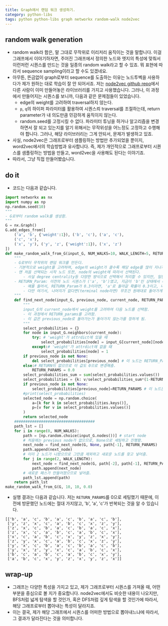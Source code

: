 ```yaml
---
title: Graph에서 랜덤 워크 생성하기. 
category: python-libs
tags: python python-libs graph networkx random-walk node2vec
---
```


## random walk generation 

- random walk라 함은, 말 그대로 무작위로 이리저리 움직이는 것을 말합니다. 이걸 그래프에서 이야기하자면, 주어진 그래프에서 정의한 노드와 엣지의 특성에 맞춰서 이런저런 시퀀스를 만드는 것을 일종의 random walk라고 할 수 있죠. 뭐 표현에 따라서 sequence sampling이라고 할 수도 있겠네요. 
- 아무튼, 뜬금없이 graph로부터 sequence를 도출하는 이유는 노드투벡을 사용하다가 제가 원하는 대로 학습이 잘 안 되어서죠. 저는 [node2vec github repo](https://github.com/eliorc/node2vec)에서 다른 사람이 이미 만들어놓은 라이브러리를 가지고 사용했습니다. 그러나, 이 과정에서 만들어지는 시퀀스를 보니까, 다음과 같은 문제점들이 있었습니다. 
    - edge의 weight를 고려하여 traversal하지 않는다. 
    - `p`, `q`의 하이퍼 파라미터를 활용하여 시퀀스릐 traversal를 조절하는데, return parameter가 내 의도만큼 민감하게 움직이지 않는다. 
    - random.seed를 고정시킬 수 없다. 파라미터 튜닝을 하거나 알고리즘을 변경하면서 잘 되고 있는지를 알기 위해서는 무작위성을 어느정도 고정하고 수행해야 합니다. 그러나, 해당 라이브러리는 그게 안되서, 문제가 발생하고 있죠. 
- 사실, node2vec은 그래프로부터 샘플링하는 방법만 추가되었을 뿐이지, word2vec에서의 학습방법과 유사합니다. 즉, 제가 개인적으로 그래프로부터 시퀀스를 샘플링하는 방법을 만들고, word2vec을 사용해도 된다는 이야기죠. 
- 따라서, 그냥 직접 만들어봤습니다. 

## do it

- 코드는 다음과 같습니다. 


```python
import networkx as nx
import numpy as np 
np.random.seed(10)
"""
- G로부터 random walk를 생성함. 
"""
G = nx.Graph()
G.add_edges_from([
    ('a', 'b', {'weight':1}), ('b', 'c'), ('a', 'c'), 
    ('c', 'x'), 
    ('x', 'y'), ('y', 'z', {'weight':1}), ('x', 'z')
])
def make_random_walk_from_G(input_G, NUM_WALKS=10, WALK_LENGTH=5, RETURN_PARAMS = 0.0 ):
    """
    - G로부터 무작위의 랜덤 워크를 만든다. 
    - 기본적으로 weight를 고려하며, edge의 weight가 클수록 해당 edge를 많이 지나가도록 선택된다. 
    - 맨 처음 선택되는 시작 노드 또한, node의 weight에 따라서 선택된다. 
        - 사실 degree centrality등 다양한 뱡식으로 선택해서 처리할 수 있지만, 일단은 그냥 무작위.
    - RETURN_Param: 이전의 노드 시퀀스가 ('a', 'b')였고, 지금이 'b'인 상태에서 다음 스텝을 선택할 때, 'a'로 돌아갈 확률을 의미함. 
        - 예를 들어서, RETURN_Param가 0.3이라면, 'a'로 돌아갈 확률이 0.3이고, 나머지가 0.7에서 선택되는 것임. 
        - 다만 여기서, 나머지가 없다면(terminal node라면) 무조건 원래대로 돌아가게 되는 것이고. 
    """
    def find_next_node(input_G, previous_node, current_node, RETURN_PARAMS):
        """
        input_G의 current_node에서 weight를 고려하여 다음 노드를 선택함. 
        - 이 과정에서 RETURN_params를 고려함. 
        - 이 값은 previous_node로 돌아가는가 돌아가지 않는가를 정하게 됨. 
        """
        select_probabilities = {}
        for node in input_G.neighbors(current_node):
            try: # 'weight'가 attrdict에 있을 때 
                select_probabilities[node] = input_G[current_node][node]['weight']
            except:# 'weight'가 attrdict에 없을 때 
                select_probabilities[node] = 1
        if previous_node is not None:
            del select_probabilities[previous_node] # 이 노드는 RETURN_PARAMS에 의해 결정됨. 
        else:# RETURN이 없으므로 이 값도 0으로 변경해줌. 
            RETURN_PARAMS = 0.0
        select_probabilities_sum = sum(select_probabilities.values())
        select_probabilities = {k: v/select_probabilities_sum*(1-RETURN_PARAMS) for k, v in select_probabilities.items()}
        if previous_node is not None:
            select_probabilities[previous_node]=RETURN_PARAMS # 이 노드는 RETURN_PARAMS에 의해 결정됨. 
        #print(select_probabilities)
        selected_node = np.random.choice(
            a=[k for k in select_probabilities.keys()],
            p=[v for v in select_probabilities.values()]
        )
        return selected_node
    ####################################
    path_lst = []
    for i in range(0, NUM_WALKS):
        path = [np.random.choice(input_G.nodes())] # start node 
        # 처음에는 previous node가 없으므로, None으로 세팅하고 진행함. 
        next_node = find_next_node(G, None, path[-1], RETURN_PARAMS)
        path.append(next_node)
        # 이미 2 노드가 나왔으므로 그만큼 제외하고 새로운 노드를 찾고 넣어줌. 
        for j in range(2, WALK_LENGTH):
            next_node = find_next_node(G, path[-2], path[-1], RETURN_PARAMS)
            path.append(next_node)
        # 새로운 패스가 만들어졌으므로 넣어줌.
        path_lst.append(path)
    return path_lst
make_random_walk_from_G(G, 10, 10, 0.0)
```

- 실행 결과는 다음과 같습니다. 저는 `RETURN_PARAMS`를 0으로 세팅했기 때문에, 이전에 방문했던 노드에는 절대 가지않고, 'b', 'a', 'c'가 반복되는 것을 알 수 있습니다. 

```
[['b', 'a', 'c', 'b', 'a', 'c', 'b', 'a', 'c', 'b'],
 ['y', 'z', 'x', 'c', 'a', 'b', 'c', 'x', 'z', 'y'],
 ['z', 'x', 'c', 'b', 'a', 'c', 'b', 'a', 'c', 'x'],
 ['z', 'x', 'c', 'a', 'b', 'c', 'a', 'b', 'c', 'x'],
 ['x', 'c', 'a', 'b', 'c', 'x', 'y', 'z', 'x', 'y'],
 ['z', 'y', 'x', 'c', 'a', 'b', 'c', 'x', 'z', 'y'],
 ['y', 'x', 'c', 'b', 'a', 'c', 'b', 'a', 'c', 'b'],
 ['y', 'x', 'z', 'y', 'x', 'c', 'a', 'b', 'c', 'x'],
 ['b', 'c', 'a', 'b', 'c', 'a', 'b', 'c', 'x', 'y'],
 ['a', 'b', 'c', 'x', 'y', 'z', 'x', 'y', 'z', 'x']]
```

## wrap-up

- 그래프는 다양한 특성을 가지고 있고, 제가 그래프로부터 시퀀스를 가져올 때, 어떤 부분을 중심으로 볼 지가 중요합니다. node2vec에서도 비슷한 내용이 나오지만, BFS처럼 넓게 탐색을 할 것인가, 혹은 DFS처럼 깊게 탐색을 할 것인가에 따라서, 해당 그래프로부터 뽑아내는 특성이 달라지죠. 
- 이는 결국, 제가 해당 그래프에서 시퀀스를 어떠한 방법으로 뽑아내느냐에 따라서, 그 결과가 달라진다는 것을 의미합니다. 